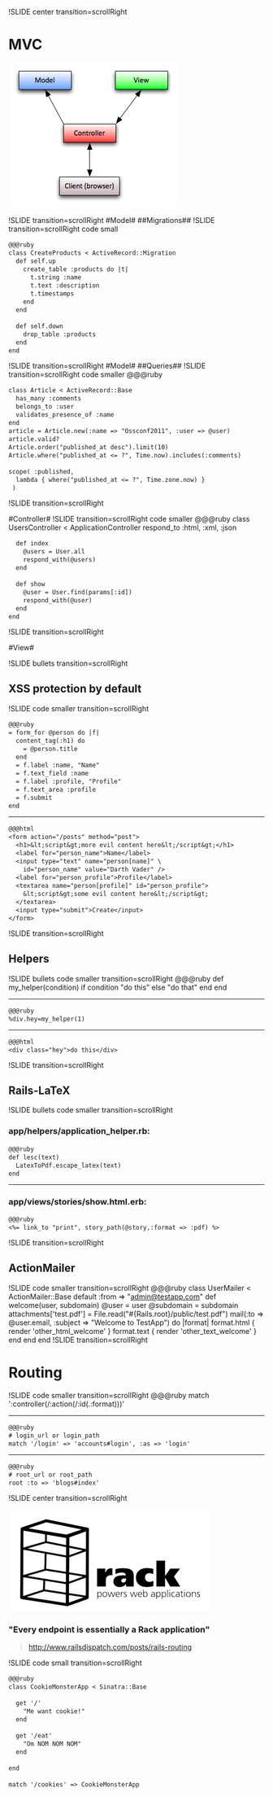 !SLIDE center transition=scrollRight

# MVC #

!['MVC'](MVC.png)

!SLIDE transition=scrollRight
#Model#
##Migrations##
!SLIDE transition=scrollRight code small

    @@@ruby
    class CreateProducts < ActiveRecord::Migration
      def self.up
        create_table :products do |t|
          t.string :name
          t.text :description
          t.timestamps
        end
      end

      def self.down
        drop_table :products
      end
    end
!SLIDE transition=scrollRight
#Model#
##Queries##
!SLIDE transition=scrollRight code smaller
    @@@ruby

    class Article < ActiveRecord::Base
      has_many :comments
      belongs_to :user
      validates_presence_of :name
    end
    article = Article.new(:name => "Ossconf2011", :user => @user)
    article.valid?
    Article.order("published_at desc").limit(10)
    Article.where("published_at <= ?", Time.now).includes(:comments)

    scope( :published,
	  lambda { where("published_at <= ?", Time.zone.now) }
	 )

!SLIDE transition=scrollRight

#Controller#
!SLIDE transition=scrollRight code smaller
    @@@ruby
    class UsersController < ApplicationController
      respond_to :html, :xml, :json

      def index
        @users = User.all
        respond_with(@users)
      end

      def show
        @user = User.find(params[:id])
        respond_with(@user)
      end
    end
!SLIDE transition=scrollRight

#View#

!SLIDE bullets transition=scrollRight
## XSS protection by default ##

!SLIDE code smaller transition=scrollRight

    @@@ruby
    = form_for @person do |f|
      content_tag(:h1) do
        = @person.title
      end
      = f.label :name, "Name"
      = f.text_field :name
      = f.label :profile, "Profile"
      = f.text_area :profile
      = f.submit
    end
***
    @@@html
    <form action="/posts" method="post">
      <h1>&lt;script&gt;more evil content here&lt;/script&gt;</h1>
      <label for="person_name">Name</label>
      <input type="text" name="person[name]" \
        id="person_name" value="Darth Vader" />
      <label for="person_profile">Profile</label>
      <textarea name="person[profile]" id="person_profile">
        &lt;script&gt;some evil content here&lt;/script&gt;
      </textarea>
      <input type="submit">Create</input>
    </form>

!SLIDE transition=scrollRight
## Helpers ##
!SLIDE bullets code smaller transition=scrollRight
    @@@ruby
    def my_helper(condition)
      if condition
        "do this"
      else
        "do that"
      end
    end
***
    @@@ruby
    %div.hey=my_helper(1)
***
    @@@html
    <div class="hey">do this</div>
!SLIDE transition=scrollRight
## Rails-LaTeX ###
!SLIDE bullets code smaller transition=scrollRight

### app/helpers/application_helper.rb: ###
    @@@ruby
    def lesc(text)
      LatexToPdf.escape_latex(text)
    end
***
### app/views/stories/show.html.erb: ###
    @@@ruby
    <%= link_to "print", story_path(@story,:format => :pdf) %>
!SLIDE transition=scrollRight
## ActionMailer ##
!SLIDE code smaller transition=scrollRight
    @@@ruby
    class UserMailer < ActionMailer::Base
      default :from => "admin@testapp.com"
      def welcome(user, subdomain)
        @user = user
        @subdomain = subdomain
        attachments['test.pdf'] =
        File.read("#{Rails.root}/public/test.pdf")
        mail(:to => @user.email,
             :subject => "Welcome to TestApp") do |format|
          format.html { render 'other_html_welcome' }
          format.text { render 'other_text_welcome' }
        end
      end
    end
!SLIDE transition=scrollRight
# Routing #
!SLIDE code smaller transition=scrollRight
    @@@ruby
    match ':controller(/:action(/:id(.:format)))'

***

    @@@ruby
    # login_url or login_path
    match '/login' => 'accounts#login', :as => 'login'

***

    @@@ruby
    # root_url or root_path
    root :to => 'blogs#index'
!SLIDE center transition=scrollRight

!["Every endpoint is essentially a Rack application"](rack-logo.png)

### "Every endpoint is essentially a Rack application" ###
> http://www.railsdispatch.com/posts/rails-routing

!SLIDE code small transition=scrollRight

    @@@ruby
    class CookieMonsterApp < Sinatra::Base

      get '/'
        "Me want cookie!"
      end

      get '/eat'
        "Om NOM NOM NOM"
      end

    end

    match '/cookies' => CookieMonsterApp

